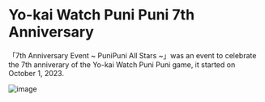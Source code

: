 # Yo-kai Watch Puni Puni 7th Anniversary
「7th Anniversary Event ~ PuniPuni All Stars ~」was an event to celebrate the 7th anniverary of the Yo-kai Watch Puni Puni game, it started on October 1, 2023.

![image](https://github.com/user-attachments/assets/04ed66aa-5dab-4f6d-adf1-c6fe1d7d545e)
